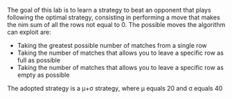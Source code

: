 The goal of this lab is to learn a strategy to beat an opponent that plays following the optimal strategy, consisting in performing a move that makes the nim sum of all the rows not equal to 0. The possible moves the algorithm can exploit are:

- Taking the greatest possible number of matches from a single row
- Taking the number of matches that allows you to leave a specific row as full as possible
- Taking the number of matches that allows you to leave a specific row as empty as possible

The adopted strategy is a μ+σ strategy, where μ equals 20 and σ equals 40